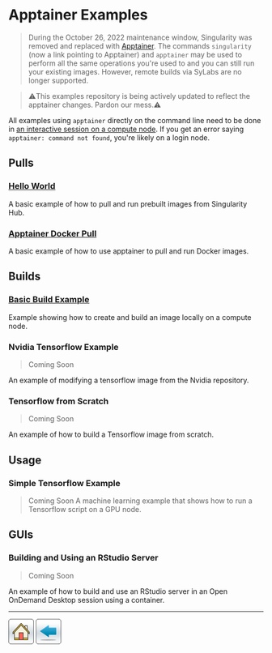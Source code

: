 # Apptainer Examples

> During the October 26, 2022 maintenance window, Singularity was removed and replaced with [Apptainer](https://apptainer.org/). The commands ```singularity``` (now a link pointing to Apptainer) and ```apptainer``` may be used to perform all the same operations you're used to and you can still run your existing images. However, remote builds via SyLabs are no longer supported. 

> ⚠️This examples repository is being actively updated to reflect the apptainer changes. Pardon our mess.⚠️

All examples using ```apptainer``` directly on the command line need to be done in [an interactive session on a compute node](https://public.confluence.arizona.edu/display/UAHPC/Running+Jobs+with+SLURM#RunningJobswithSLURM-interactive-jobsInteractiveJobs). If you get an error saying ```apptainer: command not found```, you're likely on a login node. 

## Pulls

### [Hello World](Hello-World)
A basic example of how to pull and run prebuilt images from Singularity Hub.

### [Apptainer Docker Pull](Apptainer-Docker-Pull)
A basic example of how to use apptainer to pull and run Docker images.

## Builds
### [Basic Build Example](Apptainer-Build)

Example showing how to create and build an image locally on a compute node.

### Nvidia Tensorflow Example
> Coming Soon 

An example of modifying a tensorflow image from the Nvidia repository.

### Tensorflow from Scratch
> Coming Soon

An example of how to build a Tensorflow image from scratch.

## Usage

### Simple Tensorflow Example
> Coming Soon 
A machine learning example that shows how to run a Tensorflow script on a GPU node.

## GUIs

### Building and Using an RStudio Server
> Coming Soon 

An example of how to build and use an RStudio server in an Open OnDemand Desktop session using a container. 


*****
[![](/Images/home.png)](https://ua-researchcomputing-hpc.github.io/) 
[![](/Images/back.png)](../)
